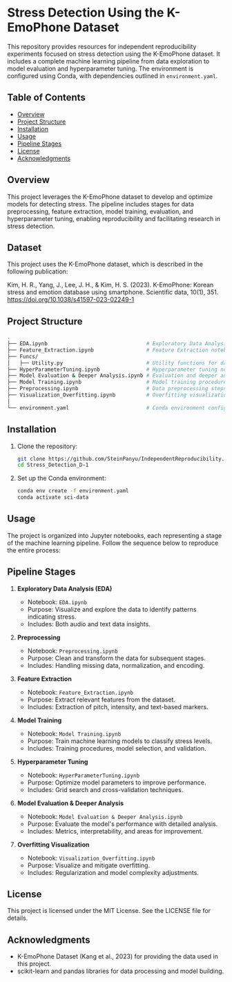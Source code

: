 # Stress Detection Using the K-EmoPhone Dataset

This repository provides resources for independent reproducibility experiments focused on stress detection using the K-EmoPhone dataset. It includes a complete machine learning pipeline from data exploration to model evaluation and hyperparameter tuning. The environment is configured using Conda, with dependencies outlined in `environment.yaml`.

## Table of Contents

- [Overview](#overview)
- [Project Structure](#project-structure)
- [Installation](#installation)
- [Usage](#usage)
- [Pipeline Stages](#pipeline-stages)
- [License](#license)
- [Acknowledgments](#acknowledgments)

## Overview

This project leverages the K-EmoPhone dataset to develop and optimize models for detecting stress. The pipeline includes stages for data preprocessing, feature extraction, model training, evaluation, and hyperparameter tuning, enabling reproducibility and facilitating research in stress detection.

## Dataset

This project uses the K-EmoPhone dataset, which is described in the following publication:

Kim, H. R., Yang, J., Lee, J. H., & Kim, H. S. (2023). K-EmoPhone: Korean stress and emotion database using smartphone. Scientific data, 10(1), 351. <https://doi.org/10.1038/s41597-023-02249-1>

## Project Structure

```bash
.
├── EDA.ipynb                                # Exploratory Data Analysis
├── Feature_Extraction.ipynb                 # Feature Extraction notebook
├── Funcs/
│   ├── Utility.py                           # Utility functions for data processing
├── HyperParameterTuning.ipynb               # Hyperparameter tuning notebook
├── Model Evaluation & Deeper Analysis.ipynb # Evaluation and deeper analysis                        
├── Model Training.ipynb                     # Model training procedures
├── Preprocessing.ipynb                      # Data preprocessing steps
├── Visualization_Overfitting.ipynb          # Overfitting visualization and mitigation
│                                
└── environment.yaml                         # Conda environment configuration
```

## Installation

1. Clone the repository:

   ```bash
   git clone https://github.com/SteinPanyu/IndependentReproducibility.git
   cd Stress_Detection_D-1
   ```

2. Set up the Conda environment:

   ```bash
   conda env create -f environment.yaml
   conda activate sci-data
   ```

## Usage

The project is organized into Jupyter notebooks, each representing a stage of the machine learning pipeline. Follow the sequence below to reproduce the entire process:

## Pipeline Stages

1. **Exploratory Data Analysis (EDA)**
   - Notebook: `EDA.ipynb`
   - Purpose: Visualize and explore the data to identify patterns indicating stress.
   - Includes: Both audio and text data insights.

2. **Preprocessing**
   - Notebook: `Preprocessing.ipynb`
   - Purpose: Clean and transform the data for subsequent stages.
   - Includes: Handling missing data, normalization, and encoding.

3. **Feature Extraction**
   - Notebook: `Feature_Extraction.ipynb`
   - Purpose: Extract relevant features from the dataset.
   - Includes: Extraction of pitch, intensity, and text-based markers.

4. **Model Training**
   - Notebook: `Model Training.ipynb`
   - Purpose: Train machine learning models to classify stress levels.
   - Includes: Training procedures, model selection, and validation.

5. **Hyperparameter Tuning**
   - Notebook: `HyperParameterTuning.ipynb`
   - Purpose: Optimize model parameters to improve performance.
   - Includes: Grid search and cross-validation techniques.

6. **Model Evaluation & Deeper Analysis**
   - Notebook: `Model Evaluation & Deeper Analysis.ipynb`
   - Purpose: Evaluate the model's performance with detailed analysis.
   - Includes: Metrics, interpretability, and areas for improvement.

7. **Overfitting Visualization**
   - Notebook: `Visualization_Overfitting.ipynb`
   - Purpose: Visualize and mitigate overfitting.
   - Includes: Regularization and model complexity adjustments.

## License

This project is licensed under the MIT License. See the LICENSE file for details.

## Acknowledgments

- K-EmoPhone Dataset (Kang et al., 2023) for providing the data used in this project.
- scikit-learn and pandas libraries for data processing and model building.
